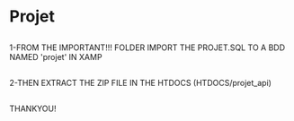 # Projet
##
1-FROM THE IMPORTANT!!! FOLDER IMPORT THE PROJET.SQL TO A BDD NAMED 'projet' IN XAMP
##
2-THEN EXTRACT THE ZIP FILE IN THE HTDOCS (HTDOCS/projet_api)
##
THANKYOU!
